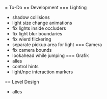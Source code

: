 = To-Do
== Development
=== Lighting
- shadow collisions
- light size change animations
- fix lights inside occluders
- fix light blur boundaries
- fix wierd flickering
- separate pickup area for light
=== Camera
- fix camera bounds
- lookahead while jumping
=== Grafik
- alles
- control hints
- light/npc interaction markers

== Level Design
- alles
